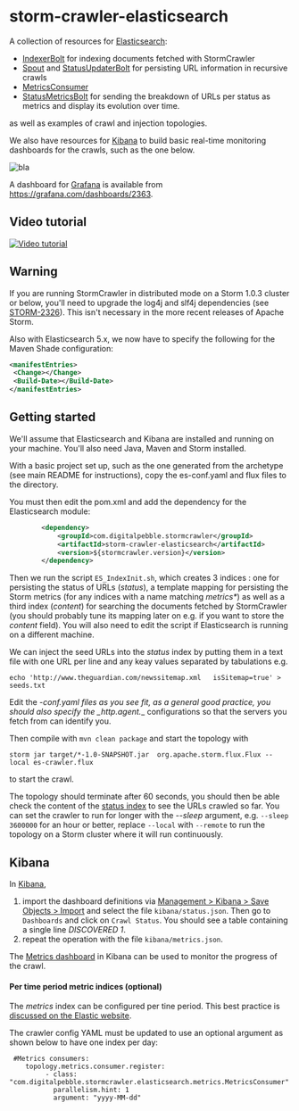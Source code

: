 storm-crawler-elasticsearch
===========================

A collection of resources for [Elasticsearch](https://www.elastic.co/products/elasticsearch):
* [IndexerBolt](https://github.com/DigitalPebble/storm-crawler/blob/master/external/elasticsearch/src/main/java/com/digitalpebble/stormcrawler/elasticsearch/bolt/IndexerBolt.java) for indexing documents fetched with StormCrawler
* [Spout](https://github.com/DigitalPebble/storm-crawler/blob/master/external/elasticsearch/src/main/java/com/digitalpebble/stormcrawler/elasticsearch/persistence/ElasticSearchSpout.java) and [StatusUpdaterBolt](https://github.com/DigitalPebble/storm-crawler/blob/master/external/elasticsearch/src/main/java/com/digitalpebble/stormcrawler/elasticsearch/persistence/StatusUpdaterBolt.java) for persisting URL information in recursive crawls
* [MetricsConsumer](https://github.com/DigitalPebble/storm-crawler/blob/master/external/elasticsearch/src/main/java/com/digitalpebble/stormcrawler/elasticsearch/metrics/MetricsConsumer.java)
* [StatusMetricsBolt](https://github.com/DigitalPebble/storm-crawler/blob/master/external/elasticsearch/src/main/java/com/digitalpebble/stormcrawler/elasticsearch/metrics/StatusMetricsBolt.java) for sending the breakdown of URLs per status as metrics and display its evolution over time.

as well as examples of crawl and injection topologies.

We also have resources for [Kibana](https://www.elastic.co/products/kibana) to build basic real-time monitoring dashboards for the crawls, such as the one below.

![bla](https://pbs.twimg.com/media/CR1-waVWEAAh0u4.png)

A dashboard for [Grafana](http://grafana.com/) is available from https://grafana.com/dashboards/2363.

Video tutorial
---------------------

[![Video tutorial](https://i.ytimg.com/vi/KTerugU12TY/hqdefault.jpg)](https://www.youtube.com/watch?v=KTerugU12TY)


Warning
---------------------
If you are running StormCrawler in distributed mode on a Storm 1.0.3 cluster or below, you'll need to upgrade the log4j and slf4j dependencies (see [STORM-2326](https://issues.apache.org/jira/browse/STORM-1386)). This isn't necessary in the more recent releases of Apache Storm.

Also with Elasticsearch 5.x, we now have to specify the following for the Maven Shade configuration\:

```xml
<manifestEntries>
 <Change></Change>
 <Build-Date></Build-Date>
</manifestEntries>
```

Getting started
---------------------

We'll assume that Elasticsearch and Kibana are installed and running on your machine. You'll also need Java, Maven and Storm installed.

With a basic project set up, such as the one generated from the archetype (see main README for instructions), copy the es-conf.yaml and flux files to the directory.

You must then edit the pom.xml and add the dependency for the Elasticsearch module:

```xml
		<dependency>
			<groupId>com.digitalpebble.stormcrawler</groupId>
			<artifactId>storm-crawler-elasticsearch</artifactId>
			<version>${stormcrawler.version}</version>
		</dependency>
```

Then we run the script `ES_IndexInit.sh`, which creates 3 indices : one for persisting the status of URLs (_status_), a template mapping for persisting the Storm metrics (for any indices with a name matching _metrics*_) as well as a third index (_content_) for searching the documents fetched by StormCrawler (you should probably tune its mapping later on e.g. if you want to store the _content_ field). You will also need to edit the script if Elasticsearch is running on a different machine.

We can inject the seed URLs into the _status_ index by putting them in a text file with one URL per line and any keay values separated by tabulations e.g.

`echo 'http://www.theguardian.com/newssitemap.xml	isSitemap=true' > seeds.txt`

Edit the *-conf.yaml files as you see fit, as a general good practice, you should also specify the _http.agent.*_ configurations so that the servers you fetch from can identify you.

Then compile with `mvn clean package` and start the topology with

`storm jar target/*-1.0-SNAPSHOT.jar  org.apache.storm.flux.Flux --local es-crawler.flux`
  
to start the crawl. 

The topology should terminate after 60 seconds, you should then be able check the content of the [status index](http://localhost:9200/status/_search?pretty) to see the URLs crawled so far. 
You can set the crawler to run for longer with the _--sleep_ argument, e.g. `--sleep 3600000` for an hour or better, replace `--local` with `--remote` to run the topology on a Storm cluster where it will run continuously.


Kibana
---------------------

In [Kibana](http://localhost:5601/#/settings/objects),

1. import the dashboard definitions via [Management > Kibana > Save Objects > Import](http://localhost:5601/app/kibana#/management/kibana/objects) and select the file `kibana/status.json`.  Then go to `Dashboards` and click on `Crawl Status`. You should see a table containing a single line _DISCOVERED 1_.
2. repeat the operation with the file `kibana/metrics.json`.

The [Metrics dashboard](http://localhost:5601/#/dashboard/Crawl-metrics) in Kibana can be used to monitor the progress of the crawl.

#### Per time period metric indices (optional)

The _metrics_ index can be configured per tine period. This best practice is [discussed on the Elastic website](https://www.elastic.co/guide/en/elasticsearch/guide/current/time-based.html).

The crawler config YAML must be updated to use an optional argument as shown below to have one index per day:

```
 #Metrics consumers:
    topology.metrics.consumer.register:
         - class: "com.digitalpebble.stormcrawler.elasticsearch.metrics.MetricsConsumer"
           parallelism.hint: 1
           argument: "yyyy-MM-dd"
```








